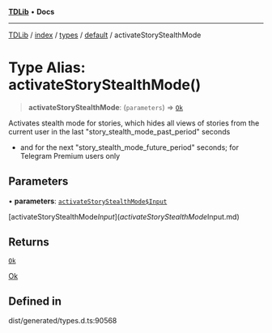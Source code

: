 [**TDLib**](../../../../../../README.md) • **Docs**

***

[TDLib](../../../../../../modules.md) / [index](../../../../../README.md) / [types](../../../README.md) / [default](../README.md) / activateStoryStealthMode

# Type Alias: activateStoryStealthMode()

> **activateStoryStealthMode**: (`parameters`) => [`Ok`](Ok-1.md)

Activates stealth mode for stories, which hides all views of stories from the current user in the last "story_stealth_mode_past_period" seconds

- and for the next "story_stealth_mode_future_period" seconds; for Telegram Premium users only

## Parameters

• **parameters**: [`activateStoryStealthMode$Input`](activateStoryStealthMode$Input.md)

[activateStoryStealthMode$Input](activateStoryStealthMode$Input.md)

## Returns

[`Ok`](Ok-1.md)

[Ok](Ok-1.md)

## Defined in

dist/generated/types.d.ts:90568
